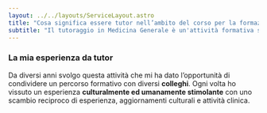 ```yaml
---
layout: ../../layouts/ServiceLayout.astro
title: "Cosa significa essere tutor nell’ambito del corso per la formazione in medicina generale?"
subtitle: "Il tutoraggio in Medicina Generale è un'attività formativa svolta dal medico di Famiglia che accompagna i giovani colleghi in formazione nel loro percorso di specializzazione, fornendo esperienza pratica e competenze cliniche."
---
```


### La mia **esperienza da tutor**
Da diversi anni svolgo questa attività che mi ha dato l’opportunità di condividere un percorso formativo con diversi **colleghi**. Ogni volta ho vissuto un esperienza **culturalmente ed umanamente stimolante** con uno scambio reciproco di esperienza, aggiornamenti culturali e attività clinica.
